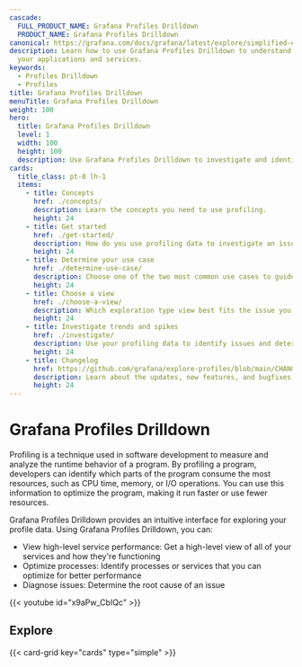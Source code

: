 ```yaml
---
cascade:
  FULL_PRODUCT_NAME: Grafana Profiles Drilldown
  PRODUCT_NAME: Grafana Profiles Drilldown
canonical: https://grafana.com/docs/grafana/latest/explore/simplified-exploration/profiles/
description: Learn how to use Grafana Profiles Drilldown to understand and troubleshoot
  your applications and services.
keywords:
  - Profiles Drilldown
  - Profiles
title: Grafana Profiles Drilldown
menuTitle: Grafana Profiles Drilldown
weight: 100
hero:
  title: Grafana Profiles Drilldown
  level: 1
  width: 100
  height: 100
  description: Use Grafana Profiles Drilldown to investigate and identify issues using profiling data.
cards:
  title_class: pt-0 lh-1
  items:
    - title: Concepts
      href: ./concepts/
      description: Learn the concepts you need to use profiling.
      height: 24
    - title: Get started
      href: ./get-started/
      description: How do you use profiling data to investigate an issue? Start here.
      height: 24
    - title: Determine your use case
      href: ./determine-use-case/
      description: Choose one of the two most common use cases to guide your exploration.
      height: 24
    - title: Choose a view
      href: ./choose-a-view/
      description: Which exploration type view best fits the issue you are investigating?
      height: 24
    - title: Investigate trends and spikes
      href: ./investigate/
      description: Use your profiling data to identify issues and determine the root cause.
      height: 24
    - title: Changelog
      href: https://github.com/grafana/explore-profiles/blob/main/CHANGELOG.md
      description: Learn about the updates, new features, and bugfixes in this version.
      height: 24
---
```


<!-- Use this for the product name {{< param "PRODUCT_NAME" >}} -->

# Grafana Profiles Drilldown

Profiling is a technique used in software development to measure and analyze the runtime behavior of a program.
By profiling a program, developers can identify which parts of the program consume the most resources, such as CPU time, memory, or I/O operations.
You can use this information to optimize the program, making it run faster or use fewer resources.

Grafana Profiles Drilldown provides an intuitive interface for exploring your profile data.
Using Grafana Profiles Drilldown, you can:

- View high-level service performance: Get a high-level view of all of your services and how they're functioning
- Optimize processes: Identify processes or services that you can optimize for better performance
- Diagnose issues: Determine the root cause of an issue

{{< youtube id="x9aPw_CbIQc" >}}

## Explore

{{< card-grid key="cards" type="simple" >}}

